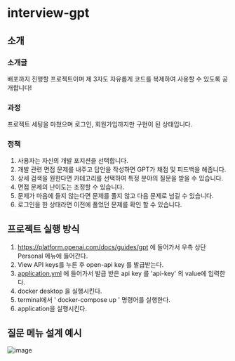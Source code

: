 ﻿# interview-gpt

## 소개

### 소개글
배포까지 진행할 프로젝트이며 제 3자도 자유롭게 코드를 복제하여 사용할 수 있도록 공개합니다!

### 과정
프로젝트 세팅을 마쳤으며 로그인, 회원가입까지만 구현이 된 상태입니다.

### 정책
1. 사용자는 자신의 개발 포지션을 선택합니다.
2. 개발 관련 면접 문제를 내주고 답안을 작성하면 GPT가 채점 및 피드백을 해줍니다.
3. 상세 검색을 원한다면 카테고리를 선택하여 특정 분야의 질문을 받을 수 있습니다. 
4. 면접 문제의 난이도는 조정할 수 있습니다.
5. 문제가 마음에 들지 않는다면 문제를 풀지 않고 다음 문제로 넘길 수 있습니다.
6. 로그인을 한 상태라면 이전에 풀었던 문제를 확인 할 수 있습니다.

## 프로젝트 실행 방식
1. https://platform.openai.com/docs/guides/gpt 에 들어가서 우측 상단 Personal 메뉴에 들어간다.
2. View API keys를 누른 후 open-api key 를 발급받는다.
3. [application.yml](src%2Fmain%2Fresources%2Fapplication.yml) 에 들어가서 발급 받은 api key 를 'api-key' 의 value에 입력한다.
4. docker desktop 을 실행시킨다.
5. terminal에서 ' docker-compose up ' 명령어를 실행한다.
6. application을 실행시킨다.

## 질문 메뉴 설계 예시
![image](https://github.com/lolmageap/interview-gpt/assets/96738163/60d27cd6-bfd9-4d8d-b961-10674550f709)
